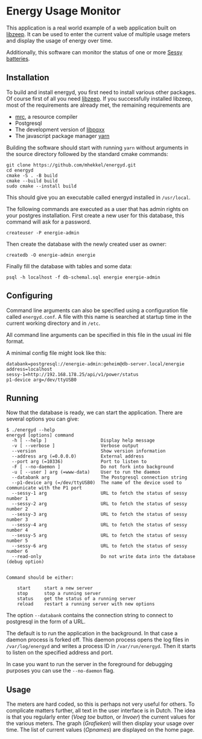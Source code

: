 Energy Usage Monitor
====================

This application is a real world example of a web application built on [libzeep](https://github.com/mhekkel/libzeep). It can be used to enter the current value of multiple usage meters and display the usage of energy over time.

Additionally, this software can monitor the status of one or more [Sessy batteries](https://www.sessy.nl/).

Installation
------------

To build and install energyd, you first need to install various other packages. Of course first of all you need [libzeep](https://github.com/mhekkel/libzeep). If you successfully installed libzeep, most of the requirements are already met, the remaining requirements are

* [mrc](https://github.com/mhekkel/mrc.git), a resource compiler
* Postgresql
* The development version of [libpqxx](https://pqxx.org/development/libpqxx/)
* The javascript package manager [yarn](https://yarnpkg.com/)

Building the software should start with running `yarn` without arguments in the source directory followed by the standard cmake commands:

```console
git clone https://github.com/mhekkel/energyd.git
cd energyd
cmake -S . -B build
cmake --build build
sudo cmake --install build
```

This should give you an executable called energyd installed in `/usr/local`.

The following commands are executed as a user that has admin rights on your postgres installation. First create a new user for this database,
this command will ask for a password.

```console
createuser -P energie-admin
```

Then create the database with the newly created user as owner:

```console
createdb -O energie-admin energie
```

Finally fill the database with tables and some data:

```console
psql -h localhost -f db-schemal.sql energie energie-admin
```

Configuring
-----------

Command line arguments can also be specified using a configuration file called `energyd.conf`. A
file with this name is searched at startup time in the current working directory and in `/etc`.

All command line arguments can be specified in this file in the usual ini file format.

A minimal config file might look like this:

```
databank=postgresql://energie-admin:geheim@db-server.local/energie
address=localhost
sessy-1=http://192.168.178.25/api/v1/power/status
p1-device arg=/dev/ttyUSB0
```

Running
-------

Now that the database is ready, we can start the application. There are several options you can give:

```console
$ ./energyd --help
energyd [options] command
  -h [ --help ]                    Display help message
  -v [ --verbose ]                 Verbose output
  --version                        Show version information
  --address arg (=0.0.0.0)         External address
  --port arg (=10336)              Port to listen to
  -F [ --no-daemon ]               Do not fork into background
  -u [ --user ] arg (=www-data)    User to run the daemon
  --databank arg                   The Postgresql connection string
  --p1-device arg (=/dev/ttyUSB0)  The name of the device used to communicate with the P1 port
  --sessy-1 arg                    URL to fetch the status of sessy number 1
  --sessy-2 arg                    URL to fetch the status of sessy number 2
  --sessy-3 arg                    URL to fetch the status of sessy number 3
  --sessy-4 arg                    URL to fetch the status of sessy number 4
  --sessy-5 arg                    URL to fetch the status of sessy number 5
  --sessy-6 arg                    URL to fetch the status of sessy number 6
  --read-only                      Do not write data into the database (debug option)


Command should be either:

    start     start a new server
    stop      stop a running server
    status    get the status of a running server
    reload    restart a running server with new options
```

The option `--databank` contains the connection string to connect to postgresql in the form of a URL.

The default is to run the application in the background. In that case a daemon process is forked off. This daemon process opens the log files in `/var/log/energyd` and writes a process ID in `/var/run/energyd`. Then it starts to listen on the specified address and port.

In case you want to run the server in the foreground for debugging purposes you can use the `--no-daemon` flag.

Usage
-----

The meters are hard coded, so this is perhaps not very useful for others. To complicate matters further, all text in the user interface is in Dutch. The idea is that you regularly enter (_Voeg toe_ button, or _Invoer_) the current values for the various meters. The graph (_Grafieken_) will then display your usage over time. The list of current values (_Opnames_) are displayed on the home page.
